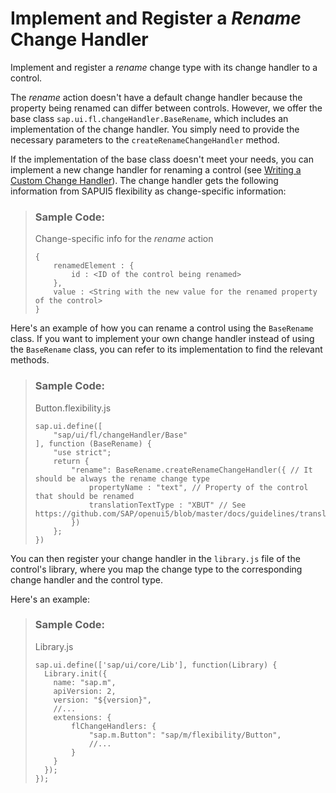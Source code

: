 <!-- loioa96deb7731784299a3a1bd94b997891c -->

# Implement and Register a *Rename* Change Handler

Implement and register a *rename* change type with its change handler to a control.

The *rename* action doesn't have a default change handler because the property being renamed can differ between controls. However, we offer the base class `sap.ui.fl.changeHandler.BaseRename`, which includes an implementation of the change handler. You simply need to provide the necessary parameters to the `createRenameChangeHandler` method.

If the implementation of the base class doesn't meet your needs, you can implement a new change handler for renaming a control \(see [Writing a Custom Change Handler](writing-a-custom-change-handler-6a346a2.md)\). The change handler gets the following information from SAPUI5 flexibility as change-specific information:

> ### Sample Code:  
> Change-specific info for the *rename* action
> 
> ```
> {
>     renamedElement : {
>         id : <ID of the control being renamed>
>     },
>     value : <String with the new value for the renamed property of the control>
> }
> ```

Here's an example of how you can rename a control using the `BaseRename` class. If you want to implement your own change handler instead of using the `BaseRename` class, you can refer to its implementation to find the relevant methods.

> ### Sample Code:  
> Button.flexibility.js
> 
> ```
> sap.ui.define([
>     "sap/ui/fl/changeHandler/Base"
> ], function (BaseRename) {
>     "use strict";
>     return {
>         "rename": BaseRename.createRenameChangeHandler({ // It should be always the rename change type
>             propertyName : "text", // Property of the control that should be renamed
>             translationTextType : "XBUT" // See https://github.com/SAP/openui5/blob/master/docs/guidelines/translationfiles.md
>         })
>     };
> })
> ```

You can then register your change handler in the `library.js` file of the control's library, where you map the change type to the corresponding change handler and the control type.

Here's an example:

> ### Sample Code:  
> Library.js
> 
> ```
> sap.ui.define(['sap/ui/core/Lib'], function(Library) {
>   Library.init({
>     name: "sap.m",
>     apiVersion: 2,
>     version: "${version}",
>     //...
>     extensions: {
>         flChangeHandlers: {
>             "sap.m.Button": "sap/m/flexibility/Button",
>             //...
>         }
>     }
>   });
> });
> ```

